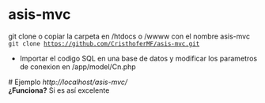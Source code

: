 # asis-mvc
git clone o copiar la carpeta en /htdocs o /wwww con el nombre asis-mvc <br>
<code>git clone https://github.com/CristhoferMF/asis-mvc.git</code>
<br>
<ul>
<li>Importar el codigo SQL en una base de datos y modificar los parametros de conexion en /app/model/Cn.php</li>
</ul>
# Ejemplo
<i>http://localhost/asis-mvc/</i><br>
<b>¿Funciona?</b>
Si es así excelente
